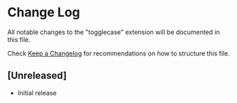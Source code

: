 # Change Log

All notable changes to the "togglecase" extension will be documented in this file.

Check [Keep a Changelog](http://keepachangelog.com/) for recommendations on how to structure this file.

## [Unreleased]

- Initial release